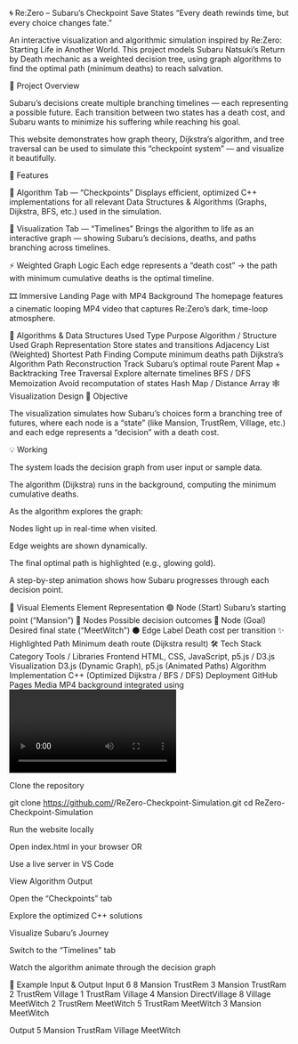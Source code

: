 🌀 Re:Zero – Subaru’s Checkpoint Save States
“Every death rewinds time, but every choice changes fate.”

An interactive visualization and algorithmic simulation inspired by Re:Zero: Starting Life in Another World.
This project models Subaru Natsuki’s Return by Death mechanic as a weighted decision tree, using graph algorithms to find the optimal path (minimum deaths) to reach salvation.

🚀 Project Overview

Subaru’s decisions create multiple branching timelines — each representing a possible future.
Each transition between two states has a death cost, and Subaru wants to minimize his suffering while reaching his goal.

This website demonstrates how graph theory, Dijkstra’s algorithm, and tree traversal can be used to simulate this “checkpoint system” — and visualize it beautifully.

🧩 Features

🧠 Algorithm Tab — “Checkpoints”
Displays efficient, optimized C++ implementations for all relevant Data Structures & Algorithms (Graphs, Dijkstra, BFS, etc.) used in the simulation.

🌌 Visualization Tab — “Timelines”
Brings the algorithm to life as an interactive graph — showing Subaru’s decisions, deaths, and paths branching across timelines.

⚡ Weighted Graph Logic
Each edge represents a “death cost” → the path with minimum cumulative deaths is the optimal timeline.

🎞️ Immersive Landing Page with MP4 Background
The homepage features a cinematic looping MP4 video that captures Re:Zero’s dark, time-loop atmosphere.

🧠 Algorithms & Data Structures Used
Type	Purpose	Algorithm / Structure Used
Graph Representation	Store states and transitions	Adjacency List (Weighted)
Shortest Path Finding	Compute minimum deaths path	Dijkstra’s Algorithm
Path Reconstruction	Track Subaru’s optimal route	Parent Map + Backtracking
Tree Traversal	Explore alternate timelines	BFS / DFS
Memoization	Avoid recomputation of states	Hash Map / Distance Array
🕸️ Visualization Design
🎯 Objective

The visualization simulates how Subaru’s choices form a branching tree of futures, where each node is a “state” (like Mansion, TrustRem, Village, etc.) and each edge represents a “decision” with a death cost.

💡 Working

The system loads the decision graph from user input or sample data.

The algorithm (Dijkstra) runs in the background, computing the minimum cumulative deaths.

As the algorithm explores the graph:

Nodes light up in real-time when visited.

Edge weights are shown dynamically.

The final optimal path is highlighted (e.g., glowing gold).

A step-by-step animation shows how Subaru progresses through each decision point.

🔮 Visual Elements
Element	Representation
🟢 Node (Start)	Subaru’s starting point (“Mansion”)
🔵 Nodes	Possible decision outcomes
🔴 Node (Goal)	Desired final state (“MeetWitch”)
⚫ Edge Label	Death cost per transition
✨ Highlighted Path	Minimum death route (Dijkstra result)
🛠️ Tech Stack
Category	Tools / Libraries
Frontend	HTML, CSS, JavaScript, p5.js / D3.js
Visualization	D3.js (Dynamic Graph), p5.js (Animated Paths)
Algorithm Implementation	C++ (Optimized Dijkstra / BFS / DFS)
Deployment GitHub Pages
Media	MP4 background integrated using <video> tag
Version Control	Git + GitHub


Clone the repository

git clone https://github.com/<your-username>/ReZero-Checkpoint-Simulation.git
cd ReZero-Checkpoint-Simulation


Run the website locally

Open index.html in your browser
OR

Use a live server in VS Code

View Algorithm Output

Open the “Checkpoints” tab

Explore the optimized C++ solutions

Visualize Subaru’s Journey

Switch to the “Timelines” tab

Watch the algorithm animate through the decision graph

🏁 Example Input & Output
Input
6 8
Mansion TrustRem 3
Mansion TrustRam 2
TrustRem Village 1
TrustRam Village 4
Mansion DirectVillage 8
Village MeetWitch 2
TrustRem MeetWitch 5
TrustRam MeetWitch 3
Mansion MeetWitch

Output
5
Mansion TrustRam Village MeetWitch
